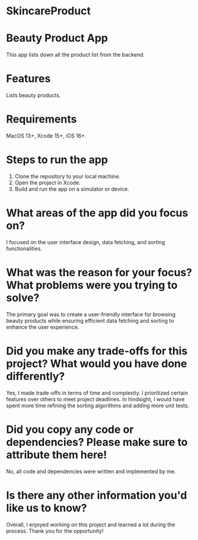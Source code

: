 # SkincareProduct

# Beauty Product App
This app lists down all the product list from the backend.

# Features
Lists beauty products.

# Requirements
MacOS 13+, Xcode 15+, iOS 16+.

# Steps to run the app
1. Clone the repository to your local machine.
2. Open the project in Xcode.
3. Build and run the app on a simulator or device.

# What areas of the app did you focus on?
I focused on the user interface design, data fetching, and sorting functionalities.

# What was the reason for your focus? What problems were you trying to solve?
The primary goal was to create a user-friendly interface for browsing beauty products while ensuring efficient data fetching and sorting to enhance the user experience.

# Did you make any trade-offs for this project? What would you have done differently?
Yes, I made trade-offs in terms of time and complexity. I prioritized certain features over others to meet project deadlines. In hindsight, I would have spent more time refining the sorting algorithms and adding more unit tests.

# Did you copy any code or dependencies? Please make sure to attribute them here!
No, all code and dependencies were written and implemented by me.

# Is there any other information you'd like us to know?
Overall, I enjoyed working on this project and learned a lot during the process. Thank you for the opportunity!


